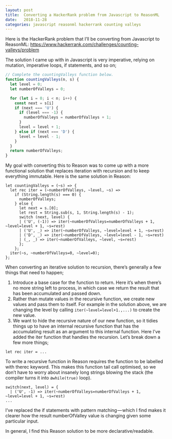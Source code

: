 ```yaml
---
layout: post
title:  Converting a HackerRank problem from Javascript to ReasonML
date:	2018-11-28
categories: javascript reasonml hackerrank counting valleys
---
```


Here is the HackerRank problem that I’ll be converting from Javascript to ReasonML: https://www.hackerrank.com/challenges/counting-valleys/problem

The solution I came up with in Javascript is very imperative, relying on mutation, imperative loops, if statements, and so on;

```javascript
// Complete the countingValleys function below.
function countingValleys(n, s) {
  let level = 0;
  let numberOfValleys = 0;

  for (let i = 0; i < n; i++) {
    const next = s[i]
    if (next === 'U') {
      if (level === -1) {
        numberOfValleys = numberOfValleys + 1;
      }
      level = level + 1;
    } else if (next === 'D') {
      level = level - 1;
    }
  }
  return numberOfValleys;
}
```

My goal with converting this to Reason was to come up with a more functional solution that replaces iteration with recursion and to keep everything immutable. Here is the same solution in Reason:

```reason
let countingValleys = (~s) => {
  let rec iter = (~numberOfValleys, ~level, ~s) =>
    if (String.length(s) === 0) {
      numberOfValleys;
    } else {
      let next = s.[0];
      let rest = String.sub(s, 1, String.length(s) - 1);
      switch (next, level) {
      | ('U', (-1)) => iter(~numberOfValleys=numberOfValleys + 1, ~level=level + 1, ~s=rest)
      | ('U', _) => iter(~numberOfValleys, ~level=level + 1, ~s=rest)
      | ('D', _) => iter(~numberOfValleys, ~level=level - 1, ~s=rest)
      | (_, _) => iter(~numberOfValleys, ~level, ~s=rest)
      };
    };
  iter(~s, ~numberOfValleys=0, ~level=0);
};

```

When converting an iterative solution to recursion, there’s generally a few things that need to happen;

1. Introduce a base case for the function to return. Here it’s when there’s no more string left to process, in which case we return the result that has been accumulated and passed down.
2. Rather than mutate values in the recursive function, we create new values and pass them to itself. For example in the solution above, we are changing the level by calling `iter(~level=level+1.,...)` to create the new value.
3. We want to hide the recursive nature of our new function, so it tidies things up to have an internal recursive function that has the accumulating result as an argument to this internal function. Here I’ve added the iter function that handles the recursion.
Let’s break down a few more things;

```
let rec iter = ...
```

To write a recursive function in Reason requires the function to be labelled with therec keyword. This makes this function tail call optimised, so we don’t have to worry about insanely long strings blowing the stack (the compiler turns it into a`while(true)` loop).

```reason   
switch(next, level) = {
  | ('U', -1) => iter(~numberOfValleys=numberOfValleys + 1, ~level=level + 1, ~s=rest)
...
```
I’ve replaced the if statements with pattern matching — which I find makes it clearer how the result numberOfValley value is changing given some particular input.

In general, I find this Reason solution to be more declarative/readable.